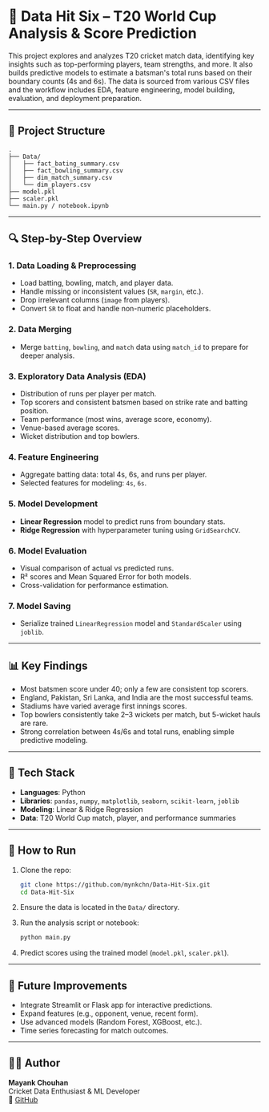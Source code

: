 
# 🏏 Data Hit Six – T20 World Cup Analysis & Score Prediction

This project explores and analyzes T20 cricket match data, identifying key insights such as top-performing players, team strengths, and more. It also builds predictive models to estimate a batsman's total runs based on their boundary counts (4s and 6s). The data is sourced from various CSV files and the workflow includes EDA, feature engineering, model building, evaluation, and deployment preparation.

---

## 📁 Project Structure

```
.
├── Data/
│   ├── fact_bating_summary.csv
│   ├── fact_bowling_summary.csv
│   ├── dim_match_summary.csv
│   └── dim_players.csv
├── model.pkl
├── scaler.pkl
└── main.py / notebook.ipynb
```

---

## 🔍 Step-by-Step Overview

### 1. **Data Loading & Preprocessing**
- Load batting, bowling, match, and player data.
- Handle missing or inconsistent values (`SR`, `margin`, etc.).
- Drop irrelevant columns (`image` from players).
- Convert `SR` to float and handle non-numeric placeholders.

### 2. **Data Merging**
- Merge `batting`, `bowling`, and `match` data using `match_id` to prepare for deeper analysis.

### 3. **Exploratory Data Analysis (EDA)**
- Distribution of runs per player per match.
- Top scorers and consistent batsmen based on strike rate and batting position.
- Team performance (most wins, average score, economy).
- Venue-based average scores.
- Wicket distribution and top bowlers.

### 4. **Feature Engineering**
- Aggregate batting data: total 4s, 6s, and runs per player.
- Selected features for modeling: `4s`, `6s`.

### 5. **Model Development**
- **Linear Regression** model to predict runs from boundary stats.
- **Ridge Regression** with hyperparameter tuning using `GridSearchCV`.

### 6. **Model Evaluation**
- Visual comparison of actual vs predicted runs.
- R² scores and Mean Squared Error for both models.
- Cross-validation for performance estimation.

### 7. **Model Saving**
- Serialize trained `LinearRegression` model and `StandardScaler` using `joblib`.

---

## 📊 Key Findings

- Most batsmen score under 40; only a few are consistent top scorers.
- England, Pakistan, Sri Lanka, and India are the most successful teams.
- Stadiums have varied average first innings scores.
- Top bowlers consistently take 2–3 wickets per match, but 5-wicket hauls are rare.
- Strong correlation between 4s/6s and total runs, enabling simple predictive modeling.

---

## 🧠 Tech Stack

- **Languages**: Python
- **Libraries**: `pandas`, `numpy`, `matplotlib`, `seaborn`, `scikit-learn`, `joblib`
- **Modeling**: Linear & Ridge Regression
- **Data**: T20 World Cup match, player, and performance summaries

---

## 🚀 How to Run

1. Clone the repo:
   ```bash
   git clone https://github.com/mynkchn/Data-Hit-Six.git
   cd Data-Hit-Six
   ```

2. Ensure the data is located in the `Data/` directory.

3. Run the analysis script or notebook:
   ```bash
   python main.py
   ```

4. Predict scores using the trained model (`model.pkl`, `scaler.pkl`).

---

## 🏁 Future Improvements

- Integrate Streamlit or Flask app for interactive predictions.
- Expand features (e.g., opponent, venue, recent form).
- Use advanced models (Random Forest, XGBoost, etc.).
- Time series forecasting for match outcomes.

---

## 👨‍💻 Author

**Mayank Chouhan**  
Cricket Data Enthusiast & ML Developer  
🔗 [GitHub](https://github.com/mynkchn)
